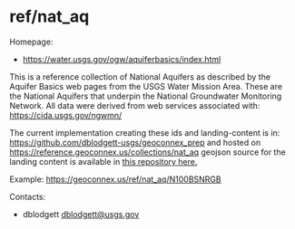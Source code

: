 ref/nat\_aq
===

Homepage:
* https://water.usgs.gov/ogw/aquiferbasics/index.html

This is a reference collection of National Aquifers as described by the Aquifer Basics web pages from the USGS Water Mission Area. These are the National Aquifers that underpin the National Groundwater Monitoring Network. All data were derived from web services associated with: https://cida.usgs.gov/ngwmn/

The current implementation creating these ids and landing-content is in: https://github.com/dblodgett-usgs/geoconnex_prep and hosted on https://reference.geoconnex.us/collections/nat_aq geojson source for the landing content is available in [this repository here.](https://github.com/internetofwater/geoconnex.us/blob/master/pygeoapi/ext_data/nat_aq.geojson)

Example:
https://geoconnex.us/ref/nat_aq/N100BSNRGB

Contacts: 
* dblodgett <dblodgett@usgs.gov>
